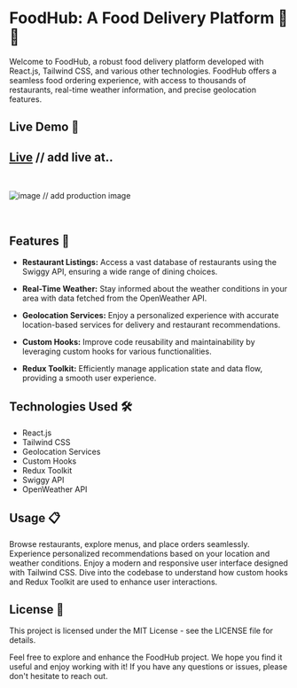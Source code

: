 # FoodHub: A Food Delivery Platform 🍔🍕

Welcome to FoodHub, a robust food delivery platform developed with React.js, Tailwind CSS, and various other technologies. FoodHub offers a seamless food ordering experience, with access to thousands of restaurants, real-time weather information, and precise geolocation features.

## Live Demo 🚀

## [Live]() // add live at..

<br>

![image]() // add production image

</br>

## Features 🌟

- **Restaurant Listings:** Access a vast database of restaurants using the Swiggy API, ensuring a wide range of dining choices.

- **Real-Time Weather:** Stay informed about the weather conditions in your area with data fetched from the OpenWeather API.

- **Geolocation Services:** Enjoy a personalized experience with accurate location-based services for delivery and restaurant recommendations.

- **Custom Hooks:** Improve code reusability and maintainability by leveraging custom hooks for various functionalities.

- **Redux Toolkit:** Efficiently manage application state and data flow, providing a smooth user experience.

## Technologies Used 🛠️

- React.js
- Tailwind CSS
- Geolocation Services
- Custom Hooks
- Redux Toolkit
- Swiggy API
- OpenWeather API

## Usage 📋

Browse restaurants, explore menus, and place orders seamlessly.
Experience personalized recommendations based on your location and weather conditions.
Enjoy a modern and responsive user interface designed with Tailwind CSS.
Dive into the codebase to understand how custom hooks and Redux Toolkit are used to enhance user interactions.

## License 📝

This project is licensed under the MIT License - see the LICENSE file for details.

Feel free to explore and enhance the FoodHub project. We hope you find it useful and enjoy working with it! If you have any questions or issues, please don't hesitate to reach out.
